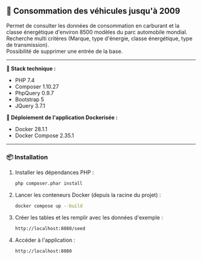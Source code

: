 ## 🚗 Consommation des véhicules jusqu'à 2009

Permet de consulter les données de consommation en carburant et la classe énergétique d'environ 8500 modèles du parc automobile mondial.  
Recherche multi critères (Marque, type d'énergie, classe énergétique, type de transmission).  
Possibilité de supprimer une entrée de la base.

---

**🧱 Stack technique :**
- PHP 7.4
- Composer 1.10.27
- PhpQuery 0.9.7
- Bootstrap 5
- JQuery 3.7.1

**🚀 Déploiement de l'application Dockerisée :**
- Docker 28.1.1
- Docker Compose 2.35.1

---

### 📦 Installation

1. Installer les dépendances PHP :

   ```bash
   php composer.phar install

2. Lancer les conteneurs Docker (depuis la racine du projet) :

   ```bash
   docker compose up --build
   
3. Créer les tables et les remplir avec les données d'exemple :

      ```bash
    http://localhost:8080/seed

3. Accéder à l'application :

      ```bash
    http://localhost:8080